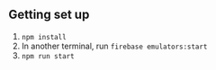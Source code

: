 ## Getting set up

1. `npm install`
2. In another terminal, run `firebase emulators:start`
3. `npm run start`
